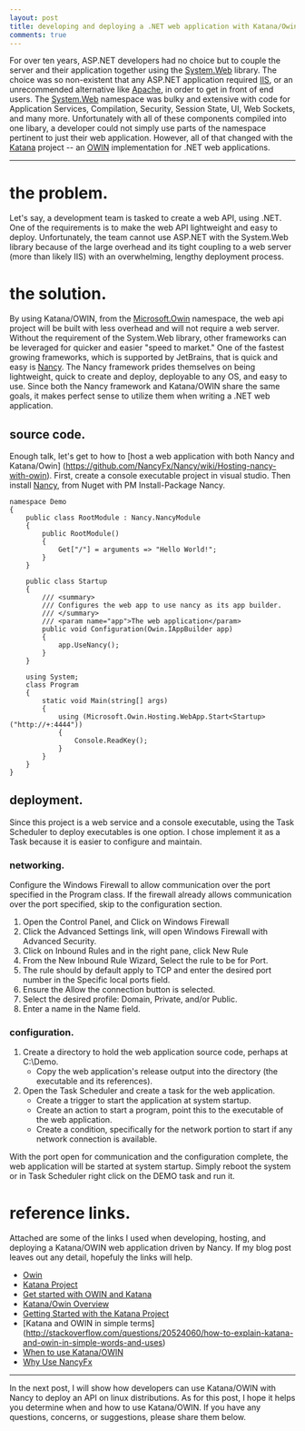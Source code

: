 ```yaml
---
layout: post
title: developing and deploying a .NET web application with Katana/Owin and NancyFx for Windows.
comments: true
---
```


For over ten years, ASP.NET developers had no choice but to couple the server and their application together using the [System.Web](http://msdn.microsoft.com/en-us/library/system.web(v=vs.110).aspx) library.
The choice was so non-existent that any ASP.NET application required [IIS](http://www.iis.net/overview), or an unrecommended alternative like [Apache](http://forums.asp.net/t/1058501.aspx?Do+we+need+IIS+to+run+the+web+application), in order to get in front of end users.
The [System.Web](http://msdn.microsoft.com/en-us/library/system.web(v=vs.110).aspx) namespace was bulky and extensive with code for Application Services, Compilation, Security, Session State, UI, Web Sockets, and many more.
Unfortunately with all of these components compiled into one libary, a developer could not simply use parts of the namespace pertinent to just their web application.
However, all of that changed with the [Katana](http://katanaproject.codeplex.com/) project -- an [OWIN](http://owin.org) implementation for .NET web applications.

-----

# the problem.
Let's say, a development team is tasked to create a web API, using .NET.
One of the requirements is to make the web API lightweight and easy to deploy.
Unfortunately, the team cannot use ASP.NET with the System.Web library because of the large overhead and its tight coupling to a web server (more than likely IIS) with an overwhelming, lengthy deployment process.

# the solution.
By using Katana/OWIN, from the [Microsoft.Owin](http://msdn.microsoft.com/en-us/library/microsoft.owin(v=vs.113).aspx) namespace, the web api project will be built with less overhead and will not require a web server.
Without the requirement of the System.Web library, other frameworks can be leveraged for quicker and easier "speed to market."
One of the fastest growing frameworks, which is supported by JetBrains, that is quick and easy is [Nancy](http://nancyfx.org/).
The Nancy framework prides themselves on being lightweight, quick to create and deploy, deployable to any OS, and easy to use.
Since both the Nancy framework and Katana/OWIN share the same goals, it makes perfect sense to utilize them when writing a .NET web application.

## source code.
Enough talk, let's get to how to [host a web application with both Nancy and Katana/Owin] (https://github.com/NancyFx/Nancy/wiki/Hosting-nancy-with-owin).
First, create a console executable project in visual studio.
Then install [Nancy](http://nancyfx.org), from Nuget with PM Install-Package Nancy.
	
	namespace Demo
	{
		public class RootModule : Nancy.NancyModule
		{
			public RootModule()
			{
				Get["/"] = arguments => "Hello World!";
			}
		}
		
		public class Startup
		{
			/// <summary>
			/// Configures the web app to use nancy as its app builder.
			/// </summary>
			/// <param name="app">The web application</param>
			public void Configuration(Owin.IAppBuilder app)
			{
				app.UseNancy();
			}
		}
		
		using System;	
		class Program
		{
			static void Main(string[] args)
			{
				using (Microsoft.Owin.Hosting.WebApp.Start<Startup>("http://+:4444"))
				{
					Console.ReadKey();                
				}
			}
		}
	}


## deployment.
Since this project is a web service and a console executable, using the Task Scheduler to deploy executables is one option.
I chose implement it as a Task because it is easier to configure and maintain.

### networking.
Configure the Windows Firewall to allow communication over the port specified in the Program class.
If the firewall already allows communication over the port specified, skip to the configuration section.

1. Open the Control Panel, and Click on Windows Firewall
2. Click the Advanced Settings link, will open Windows Firewall with Advanced Security.
3. Click on Inbound Rules and in the right pane, click New Rule
4. From the New Inbound Rule Wizard, Select the rule to be for Port.
5. The rule should by default apply to TCP and enter the desired port number in the Specific local ports field.
6. Ensure the Allow the connection button is selected.
7. Select the desired profile: Domain, Private, and/or Public.
8. Enter a name in the Name field.

### configuration.
1. Create a directory to hold the web application source code, perhaps at C:\Demo.
	* Copy the web application's release output into the directory (the executable and its references).
2. Open the Task Scheduler and create a task for the web application.
	* Create a trigger to start the application at system startup.
	* Create an action to start a program, point this to the executable of the web application.
	* Create a condition, specifically for the network portion to start if any network connection is available.

With the port open for communication and the configuration complete, the web application will be started at system startup.
Simply reboot the system or in Task Scheduler right click on the DEMO task and run it.

# reference links.
Attached are some of the links I used when developing, hosting, and deploying a Katana/OWIN web application driven by Nancy.
If my blog post leaves out any detail, hopefuly the links will help.

* [Owin](http://owin.org/)
* [Katana Project](http://katanaproject.codeplex.com/)
* [Get started with OWIN and Katana](http://www.asp.net/aspnet/overview/owin-and-katana/getting-started-with-owin-and-katana)
* [Katana/Owin Overview](http://www.asp.net/aspnet/overview/owin-and-katana)
* [Getting Started with the Katana Project](http://msdn.microsoft.com/en-us/magazine/dn451439.aspx)
* [Katana and OWIN in simple terms] (http://stackoverflow.com/questions/20524060/how-to-explain-katana-and-owin-in-simple-words-and-uses)
* [When to use Katana/OWIN](http://stackoverflow.com/questions/21308585/when-should-i-use-owin-katana)
* [Why Use NancyFx](http://blog.jonathanchannon.com/2012/12/19/why-use-nancyfx/)

-----

In the next post, I will show how developers can use Katana/OWIN with Nancy to deploy an API on linux distributions.
As for this post, I hope it helps you determine when and how to use Katana/OWIN. 
If you have any questions, concerns, or suggestions, please share them below.